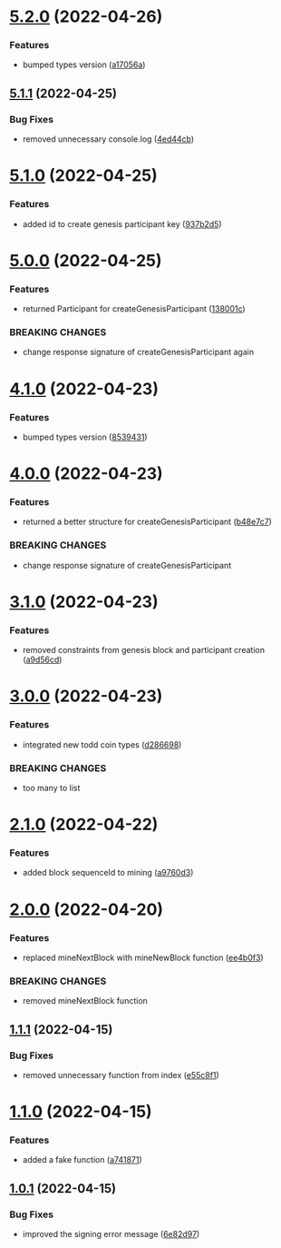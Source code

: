 # [5.2.0](https://github.com/xilution/todd-coin-utils/compare/v5.1.1...v5.2.0) (2022-04-26)


### Features

* bumped types version ([a17056a](https://github.com/xilution/todd-coin-utils/commit/a17056a6eadb2fa9686b7fdd9eeeb20d7d38a5dd))

## [5.1.1](https://github.com/xilution/todd-coin-utils/compare/v5.1.0...v5.1.1) (2022-04-25)


### Bug Fixes

* removed unnecessary console.log ([4ed44cb](https://github.com/xilution/todd-coin-utils/commit/4ed44cbed7e680d70771baa541191d8bc60e704e))

# [5.1.0](https://github.com/xilution/todd-coin-utils/compare/v5.0.0...v5.1.0) (2022-04-25)


### Features

* added id to create genesis participant key ([937b2d5](https://github.com/xilution/todd-coin-utils/commit/937b2d530d70a63281eff9927b192b0ce061a7ed))

# [5.0.0](https://github.com/xilution/todd-coin-utils/compare/v4.1.0...v5.0.0) (2022-04-25)


### Features

* returned Participant for createGenesisParticipant ([138001c](https://github.com/xilution/todd-coin-utils/commit/138001c276bd702b85b421708da87c8d8769ff0d))


### BREAKING CHANGES

* change response signature of createGenesisParticipant again

# [4.1.0](https://github.com/xilution/todd-coin-utils/compare/v4.0.0...v4.1.0) (2022-04-23)


### Features

* bumped types version ([8539431](https://github.com/xilution/todd-coin-utils/commit/8539431d1525d3998a7f812d060feed94ba58579))

# [4.0.0](https://github.com/xilution/todd-coin-utils/compare/v3.1.0...v4.0.0) (2022-04-23)


### Features

* returned a better structure for createGenesisParticipant ([b48e7c7](https://github.com/xilution/todd-coin-utils/commit/b48e7c750330e1e4624a712eaeb00a889151004e))


### BREAKING CHANGES

* change response signature of createGenesisParticipant

# [3.1.0](https://github.com/xilution/todd-coin-utils/compare/v3.0.0...v3.1.0) (2022-04-23)


### Features

* removed constraints from genesis block and participant creation ([a9d56cd](https://github.com/xilution/todd-coin-utils/commit/a9d56cd6964c069154c9c76cd6d5333fe11d36cf))

# [3.0.0](https://github.com/xilution/todd-coin-utils/compare/v2.1.0...v3.0.0) (2022-04-23)


### Features

* integrated new todd coin types ([d286698](https://github.com/xilution/todd-coin-utils/commit/d286698a01954d00c355e1928c773d31be9121ae))


### BREAKING CHANGES

* too many to list

# [2.1.0](https://github.com/xilution/todd-coin-utils/compare/v2.0.0...v2.1.0) (2022-04-22)


### Features

* added block sequenceId to mining ([a9760d3](https://github.com/xilution/todd-coin-utils/commit/a9760d381be211162beb37a302d3844f6fd7e32f))

# [2.0.0](https://github.com/xilution/todd-coin-utils/compare/v1.1.1...v2.0.0) (2022-04-20)


### Features

* replaced mineNextBlock with mineNewBlock function ([ee4b0f3](https://github.com/xilution/todd-coin-utils/commit/ee4b0f3def89f38c1bbb6808ca92bf501a55f236))


### BREAKING CHANGES

* removed mineNextBlock function

## [1.1.1](https://github.com/xilution/todd-coin-utils/compare/v1.1.0...v1.1.1) (2022-04-15)


### Bug Fixes

* removed unnecessary function from index ([e55c8f1](https://github.com/xilution/todd-coin-utils/commit/e55c8f13a1320ed77c6c37f617e67b2b97f59332))

# [1.1.0](https://github.com/xilution/todd-coin-utils/compare/v1.0.1...v1.1.0) (2022-04-15)


### Features

* added a fake function ([a741871](https://github.com/xilution/todd-coin-utils/commit/a7418710ae5012e1ad5ba1031903f141450e1c83))

## [1.0.1](https://github.com/xilution/todd-coin-utils/compare/v1.0.0...v1.0.1) (2022-04-15)


### Bug Fixes

* improved the signing error message ([6e82d97](https://github.com/xilution/todd-coin-utils/commit/6e82d970c352843fdd56caa4b40f6fa126a3d33a))
